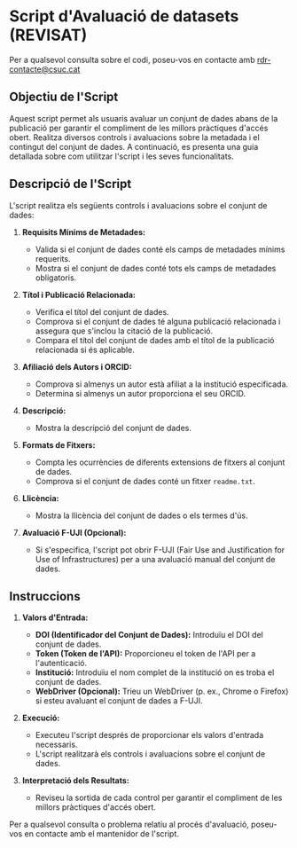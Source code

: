 # Script d'Avaluació de datasets (REVISAT)
Per a qualsevol consulta sobre el codi, poseu-vos en contacte amb rdr-contacte@csuc.cat

## Objectiu de l'Script

Aquest script permet als usuaris avaluar un conjunt de dades abans de la publicació per garantir el compliment de les millors pràctiques d'accés obert. Realitza diversos controls i avaluacions sobre la metadada i el contingut del conjunt de dades. A continuació, es presenta una guia detallada sobre com utilitzar l'script i les seves funcionalitats.

## Descripció de l'Script

L'script realitza els següents controls i avaluacions sobre el conjunt de dades:

1. **Requisits Mínims de Metadades:**
    - Valida si el conjunt de dades conté els camps de metadades mínims requerits.
    - Mostra si el conjunt de dades conté tots els camps de metadades obligatoris.

2. **Títol i Publicació Relacionada:**
    - Verifica el títol del conjunt de dades.
    - Comprova si el conjunt de dades té alguna publicació relacionada i assegura que s'inclou la citació de la publicació.
    - Compara el títol del conjunt de dades amb el títol de la publicació relacionada si és aplicable.

3. **Afiliació dels Autors i ORCID:**
    - Comprova si almenys un autor està afiliat a la institució especificada.
    - Determina si almenys un autor proporciona el seu ORCID.

4. **Descripció:**
    - Mostra la descripció del conjunt de dades.

5. **Formats de Fitxers:**
    - Compta les ocurrències de diferents extensions de fitxers al conjunt de dades.
    - Comprova si el conjunt de dades conté un fitxer `readme.txt`.

6. **Llicència:**
    - Mostra la llicència del conjunt de dades o els termes d'ús.

7. **Avaluació F-UJI (Opcional):**
    - Si s'especifica, l'script pot obrir F-UJI (Fair Use and Justification for Use of Infrastructures) per a una avaluació manual del conjunt de dades.

## Instruccions

1. **Valors d'Entrada:**
    - **DOI (Identificador del Conjunt de Dades):** Introduïu el DOI del conjunt de dades.
    - **Token (Token de l'API):** Proporcioneu el token de l'API per a l'autenticació.
    - **Institució:** Introduïu el nom complet de la institució on es troba el conjunt de dades.
    - **WebDriver (Opcional):** Trieu un WebDriver (p. ex., Chrome o Firefox) si esteu avaluant el conjunt de dades a F-UJI.

2. **Execució:**
    - Executeu l'script després de proporcionar els valors d'entrada necessaris.
    - L'script realitzarà els controls i avaluacions sobre el conjunt de dades.

3. **Interpretació dels Resultats:**
    - Reviseu la sortida de cada control per garantir el compliment de les millors pràctiques d'accés obert.

Per a qualsevol consulta o problema relatiu al procés d'avaluació, poseu-vos en contacte amb el mantenidor de l'script.

